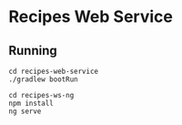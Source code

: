 # Recipes Web Service

## Running

    cd recipes-web-service
    ./gradlew bootRun

    cd recipes-ws-ng
    npm install
    ng serve
